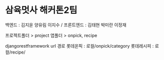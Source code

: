 # 삼육멋사 해커톤2팀

백엔드 : 김지윤 양유림 이지수
/ 프론트엔드 : 김태현 박미란 이정재

프로젝트폴더 > project
앱폴더 > onpick, recipe

djangorestframework url 경로 
롯데온픽 : 로컬/onpick/category 
롯데레시피 : 로컬/recipe/
